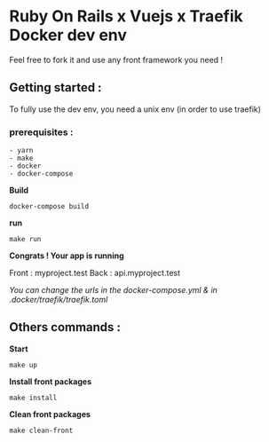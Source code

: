 # Ruby On Rails x Vuejs x Traefik Docker dev env
Feel free to fork it and use any front framework you need !

## Getting started :

To fully use the dev env, you need a unix env (in order to use traefik)

### prerequisites :

    - yarn
    - make
    - docker
    - docker-compose

**Build**
```
docker-compose build
```

**run**
```
make run
```

**Congrats ! Your app is running**

Front : myproject.test
Back : api.myproject.test

*You can change the urls in the docker-compose.yml & in .docker/traefik/traefik.toml*



## Others commands :

**Start**
```
make up
```


**Install front packages**
```
make install
```

**Clean front packages**
```
make clean-front
```
